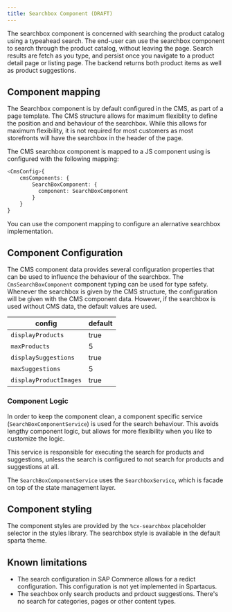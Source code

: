 ```yaml
---
title: Searchbox Component (DRAFT)
---
```


The searchbox component is concerned with searching the product catalog using a typeahead search. The end-user can use the searchbox component to search through the product catalog, without leaving the page. Search results are fetch as you type, and persist once you navigate to a product detail page or listing page. 
The backend returns both product items as well as product suggestions. 

## Component mapping
The Searchbox component is by default configured in the CMS, as part of a page template. The CMS structure allows for maximum flexiblity to define the position and and behaviour of the searchbox. While this allows for maximum flexibility, it is not required for most customers as most storefronts will have the searchbox in the header of the page.

The CMS searchbox component is mapped to a JS component using is configured with the following mapping:

```typescript
<CmsConfig>{
    cmsComponents: {
        SearchBoxComponent: {
          component: SearchBoxComponent
        }
    }
}
```

You can use the component mapping to configure an alernative searchbox implementation. 

## Component Configuration
The CMS component data provides several configuration properties that can be used to influence the behaviour of the searchbox. The `CmsSearchBoxComponent` component typing can be used for type safety. Whenever the searchbox is given by the CMS structure, the configuration will be given with the CMS component data. However, if the searchbox is used without CMS data, the default values are used. 

| config                 | default |
| ---------------------- | ------- |
| `displayProducts`      | true    |
| `maxProducts`          | 5       |
| `displaySuggestions`   | true    |
| `maxSuggestions`       | 5       |
| `displayProductImages` | true    |

### Component Logic
In order to keep the component clean, a component specific service (`SearchBoxComponentService`) is used for the search behaviour. This avoids lengthy component logic, but allows for more flexibility when you like to customize the logic. 

This service is responsible for executing the search for products and suggestions, unless the search is configured to not search for products and suggestions at all. 

The `SearchBoxComponentService` uses the `SearchboxService`, which is facade on top of the state management layer. 

## Component styling
The component styles are provided by the `%cx-searchbox` placeholder selector in the styles library. The searchbox style is available in the default sparta theme.

## Known limitations
- The search configuration in SAP Commerce allows for a redict configuration. This configuration is not yet implemented in Spartacus.
- The seachbox only search products and prdouct suggestions. There's no search for categories, pages or other content types. 
  